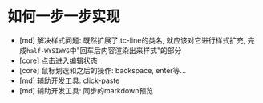 # 如何一步一步实现

* [md] 解决样式问题: 既然扩展了.tc-line的类名, 就应该对它进行样式扩充, 完成`half-WYSIWYG`中"回车后内容渲染出来样式"的部分
* [core] 点击进入编辑状态
* [core] 鼠标划选和之后的操作: backspace, enter等...
* [md] 辅助开发工具: click-paste
* [md] 辅助开发工具: 同步的markdown预览